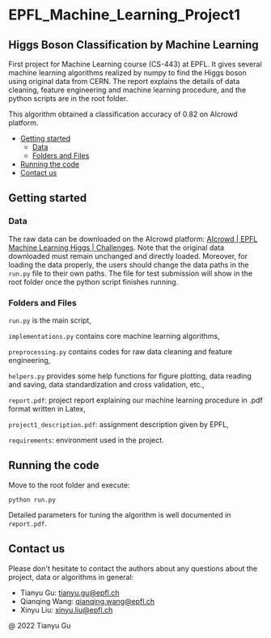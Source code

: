 # EPFL_Machine_Learning_Project1

## Higgs Boson Classification by Machine Learning

First project for Machine Learning course (CS-443) at EPFL. It gives several machine learning algorithms realized by numpy to find the Higgs boson using original data from CERN. The report explains the details of data cleaning, feature engineering and machine learning procedure, and the python scripts are in the root folder.

This algorithm obtained a classification accuracy of 0.82 on AIcrowd platform.

* [Getting started](#getting-started)
    * [Data](#data)
    * [Folders and Files](#folders-and-files)
* [Running the code](#running-the-code)
* [Contact us](#contact-us)

## Getting started

### Data

The raw data can be downloaded on the AIcrowd platform: [AIcrowd | EPFL Machine Learning Higgs | Challenges](https://www.aicrowd.com/challenges/epfl-machine-learning-higgs). Note that the original data downloaded must remain unchanged and directly loaded. Moreover, for loading the data properly, the users should change the data paths in the `run.py` file to their own paths. The file for test submission will show in the root folder once the python script finishes running.


### Folders and Files

`run.py` is the main script, 

`implementations.py` contains core machine learning algorithms,  

`preprocessing.py` contains codes for raw data cleaning and feature engineering, 

`helpers.py` provides some help functions for figure plotting, data reading and saving, data standardization and cross validation, etc.,

`report.pdf`: project report explaining our machine learning procedure in .pdf format written in Latex,

`project1_description.pdf`: assignment description given by EPFL,

`requirements`: environment used in the project.

## Running the code

Move to the root folder and execute:

    python run.py

Detailed parameters for tuning the algorithm is well documented in `report.pdf`.

## Contact us
Please don't hesitate to contact the authors about any questions about the project, data or algorithms in general:

* Tianyu Gu: tianyu.gu@epfl.ch
* Qianqing Wang: qianqing.wang@epfl.ch
* Xinyu Liu: xinyu.liu@epfl.ch

@ 2022 Tianyu Gu